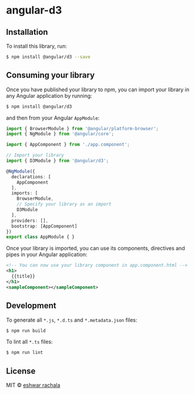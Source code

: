 # angular-d3

## Installation

To install this library, run:

```bash
$ npm install @angular/d3 --save
```

## Consuming your library

Once you have published your library to npm, you can import your library in any Angular application by running:

```bash
$ npm install @angular/d3
```

and then from your Angular `AppModule`:

```typescript
import { BrowserModule } from '@angular/platform-browser';
import { NgModule } from '@angular/core';

import { AppComponent } from './app.component';

// Import your library
import { D3Module } from '@angular/d3';

@NgModule({
  declarations: [
    AppComponent
  ],
  imports: [
    BrowserModule,
    // Specify your library as an import
    D3Module
  ],
  providers: [],
  bootstrap: [AppComponent]
})
export class AppModule { }
```

Once your library is imported, you can use its components, directives and pipes in your Angular application:

```xml
<!-- You can now use your library component in app.component.html -->
<h1>
  {{title}}
</h1>
<sampleComponent></sampleComponent>
```

## Development

To generate all `*.js`, `*.d.ts` and `*.metadata.json` files:

```bash
$ npm run build
```

To lint all `*.ts` files:

```bash
$ npm run lint
```

## License

MIT © [eshwar rachala](mailto:eshwar.appdev@gmail.com)
